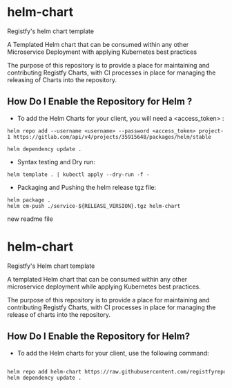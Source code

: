 # helm-chart
Registfy's helm chart template

A Templated Helm chart that can be consumed within any other Microservice Deployment with applying Kubernetes best practices

The purpose of this repository is to provide a place for maintaining and contributing Registfy Charts, with CI processes in place for managing the releasing of Charts into the repository.

## How Do I Enable the Repository for Helm ?
- To add the Helm Charts for your client, you will need a <access_token> :
```
helm repo add --username <username> --password <access_token> project-1 https://gitlab.com/api/v4/projects/35915648/packages/helm/stable

helm dependency update .
```

- Syntax testing and Dry run:

```
helm template . | kubectl apply --dry-run -f -
```
- Packaging and Pushing the helm release tgz file:

```
helm package .
helm cm-push ./service-${RELEASE_VERSION}.tgz helm-chart
```

new readme file

# helm-chart
Registfy's Helm chart template

A templated Helm chart that can be consumed within any other microservice deployment while applying Kubernetes best practices.

The purpose of this repository is to provide a place for maintaining and contributing Registfy Charts, with CI processes in place for managing the release of charts into the repository.

## How Do I Enable the Repository for Helm?
- To add the Helm charts for your client, use the following command:
```bash

helm repo add helm-chart https://raw.githubusercontent.com/registfyrepos/helm-chart/main/charts/
helm dependency update .
